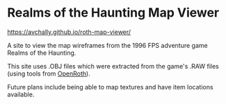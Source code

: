 # Realms of the Haunting Map Viewer

https://avchally.github.io/roth-map-viewer/

A site to view the map wireframes from the 1996 FPS adventure game Realms of the Haunting. 

This site uses .OBJ files which were extracted from the game's .RAW files (using tools from [OpenRoth](https://github.com/OpenROTH/tools/blob/master/python/raw/raw_parser.py)).

Future plans include being able to map textures and have item locations available.
